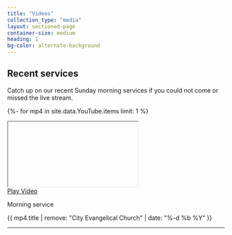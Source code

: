 ```yaml
---
title: "Videos"
collection_type: "media"
layout: sectioned-page
container-size: medium
heading: 1
bg-color: alternate-background
---
```


## Recent services

Catch up on our recent Sunday morning services if you could not come or missed the live stream.

{%- for mp4 in site.data.YouTube.items limit: 1 %}
<div class="flex-row">
  <div class="flex-tiny ty-half">
    <div class="icontain">
      <iframe class="lozad"
              id="video-{{ mp4.guid | remove: "yt:video:" }}"
              title="City Evangelical Church morning service {{ mp4.title | remove: "City Evangelical Church" }}" 
              data-src="https://www.youtube-nocookie.com/embed/{{ mp4.guid | remove: "yt:video:" }}" allowfullscreen>
      </iframe>
    </div>
  </div>
  <div class="flex-tiny ty-half">
  <a id="play-video-{{ mp4.guid | remove: "yt:video:" }}" href="#">Play Video</a>
    <p>Morning service</p>
    <p>{{ mp4.title | remove: "City Evangelical Church" | date: "%-d %b %Y" }}</p>
  </div>
</div>
<hr>
<script>
  $('#play-video {{ mp4.guid | remove: "yt:video:" }}').on('click', function(ev) {

    $("#video-{{ mp4.guid | remove: "yt:video:" }}")[0].src += "&autoplay=1";
    ev.preventDefault();

});
{%- endfor %}

## Catch up videos

{% include components/video-cards.html %}
